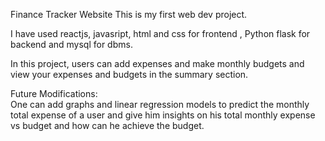 Finance Tracker Website
This is my first web dev project.  

I have used reactjs, javasript, html and css for frontend , Python flask for backend and mysql for dbms.  

In this project, users can add expenses and make monthly budgets and view your expenses and budgets in the summary section.  

Future Modifications:  
One can add graphs and linear regression models to predict the monthly total expense of a user and give him insights on his total monthly expense vs budget 
and how can he achieve the budget.
